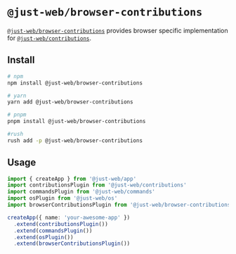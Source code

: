 # `@just-web/browser-contributions`

[`@just-web/browser-contributions`] provides browser specific implementation for [`@just-web/contributions`].

## Install

```sh
# npm
npm install @just-web/browser-contributions

# yarn
yarn add @just-web/browser-contributions

# pnpm
pnpm install @just-web/browser-contributions

#rush
rush add -p @just-web/browser-contributions
```

## Usage

```ts
import { createApp } from '@just-web/app'
import contributionsPlugin from '@just-web/contributions'
import commandsPlugin from '@just-web/commands'
import osPlugin from '@just-web/os'
import browserContributionsPlugin from '@just-web/browser-contributions'

createApp({ name: 'your-awesome-app' })
  .extend(contributionsPlugin())
  .extend(commandsPlugin())
  .extend(osPlugin())
  .extend(browserContributionsPlugin())
```

[`@just-web/browser-contributions`]: https://github.com/justland/just-web/tree/main/plugins/browser-contributions
[`@just-web/contributions`]: https://github.com/justland/just-web/tree/main/plugins/contributions
